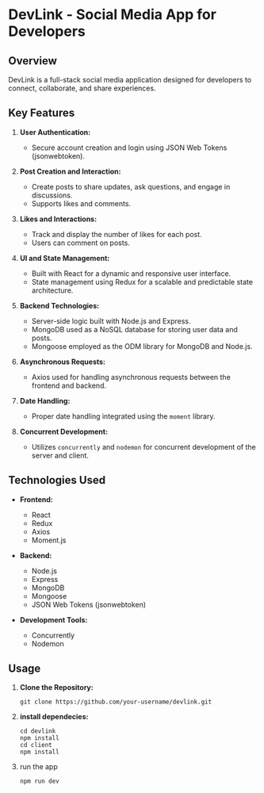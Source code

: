 # DevLink - Social Media App for Developers

## Overview

DevLink is a full-stack social media application designed for developers to connect, collaborate, and share experiences.

## Key Features

1. **User Authentication:**
   - Secure account creation and login using JSON Web Tokens (jsonwebtoken).

2. **Post Creation and Interaction:**
   - Create posts to share updates, ask questions, and engage in discussions.
   - Supports likes and comments.

3. **Likes and Interactions:**
   - Track and display the number of likes for each post.
   - Users can comment on posts.

4. **UI and State Management:**
   - Built with React for a dynamic and responsive user interface.
   - State management using Redux for a scalable and predictable state architecture.

5. **Backend Technologies:**
   - Server-side logic built with Node.js and Express.
   - MongoDB used as a NoSQL database for storing user data and posts.
   - Mongoose employed as the ODM library for MongoDB and Node.js.

6. **Asynchronous Requests:**
   - Axios used for handling asynchronous requests between the frontend and backend.

7. **Date Handling:**
   - Proper date handling integrated using the `moment` library.

8. **Concurrent Development:**
   - Utilizes `concurrently` and `nodemon` for concurrent development of the server and client.

## Technologies Used

- **Frontend:**
  - React
  - Redux
  - Axios
  - Moment.js

- **Backend:**
  - Node.js
  - Express
  - MongoDB
  - Mongoose
  - JSON Web Tokens (jsonwebtoken)

- **Development Tools:**
  - Concurrently
  - Nodemon

## Usage

1. **Clone the Repository:**
    ```
   git clone https://github.com/your-username/devlink.git

3. **install dependecies:**
   ```
   cd devlink
   npm install
   cd client
   npm install

   ```
3. run the app
   ```
   npm run dev
   ```
